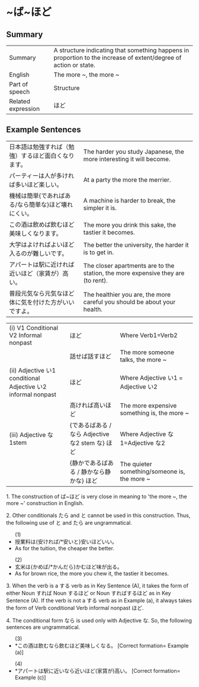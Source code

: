 # ~ば~ほど

## Summary

<table><tr>   <td>Summary</td>   <td>A structure indicating that something happens in proportion to the increase of extent/degree of action or state.</td></tr><tr>   <td>English</td>   <td>The more ~, the more ~</td></tr><tr>   <td>Part of speech</td>   <td>Structure</td></tr><tr>   <td>Related expression</td>   <td>ほど</td></tr></table>

## Example Sentences

<table><tr>   <td>日本語は勉強すれば（勉強）するほど面白くなります。</td>   <td>The harder you study Japanese, the more interesting it will become.</td></tr><tr>   <td>パーティーは人が多ければ多いほど楽しい。</td>   <td>At a party the more the merrier.</td></tr><tr>   <td>機械は簡単{であればある/なら簡単な}ほど壊れにくい。</td>   <td>A machine is harder to break, the simpler it is.</td></tr><tr>   <td>この酒は飲めば飲むほど美味しくなります。</td>   <td>The more you drink this sake, the tastier it becomes.</td></tr><tr>   <td>大学はよければよいほど入るのが難しいです。</td>   <td>The better the university, the harder it is to get in.</td></tr><tr>   <td>アパートは駅に近ければ近いほど（家賃が）高い。</td>   <td>The closer apartments are to the station, the more expensive they are (to rent).</td></tr><tr>   <td>普段元気なら元気なほど体に気を付けた方がいいですよ。</td>   <td>The healthier you are, the more careful you should be about your health.</td></tr></table>

<table class="table"> <tbody><tr class="tr head"> <td class="td"><span class="numbers">(i) </span><span class="bold"><span>V1    Conditional V2 Informal nonpast</span> </span></td> <td class="td"><span class="concept">ほど</span> </td> <td class="td"><span>Where Verb1=Verb2</span></td> </tr> <tr class="tr"> <td class="td"><span>&nbsp;</span></td> <td class="td"><span>話せ<span class="concept">ば</span>話す<span class="concept">ほど</span></span> </td> <td class="td"><span>The more someone talks, the    more ~</span></td> </tr> <tr class="tr head"> <td class="td"><span class="numbers">(ii)</span> <span> <span class="bold">Adjective    い1 conditional Adjective い2    informal nonpast</span></span></td> <td class="td"><span class="concept">ほど</span> </td> <td class="td"><span>Where Adjective い1 = Adjective い2</span></td> </tr> <tr class="tr"> <td class="td"><span>&nbsp;</span></td> <td class="td"><span>高けれ<span class="concept">ば</span>高い<span class="concept">ほど</span></span> </td> <td class="td"><span>The more expensive something    is, the more ~</span></td> </tr> <tr class="tr head"> <td class="td"><span class="numbers">(iii)</span> <span> <span class="bold">Adjective    な1stem</span></span></td> <td class="td"><span>{<span class="concept">であるばある </span>/ <span class="concept">なら</span> Adjective な2 stem <span class="concept">な</span>} <span class="concept">ほど</span></span></td> <td class="td"><span>Where Adjective な1=Adjective な2</span></td> </tr> <tr class="tr"> <td class="td"><span>&nbsp;</span></td> <td class="td"><span>{静か<span class="concept">であるばある </span>/ 静か<span class="concept">なら</span>静か<span class="concept">な</span>} <span class="concept">ほど</span></span></td> <td class="td"><span>The quieter    something/someone is, the more ~</span></td> </tr> </tbody></table>

<p>1. The construction of <span class="cloze">ば</span>~<span class="cloze">ほど</span> is very close in meaning to 'the more ~, the more ~' construction in English.</p>  <p>2. Other conditionals たら and と cannot be used in this construction. Thus, the following use of と and たら are ungrammatical.</p>  <ul>(1) <li>授業料は{安けれ<span class="cloze">ば</span>/*安いと}安い<span class="cloze">ほど</span>いい。</li> <li>As for the tuition, the cheaper the better.</li> </ul>  <ul>(2) <li>玄米は{かめ<span class="cloze">ば</span>/*かんだら}かむ<span class="cloze">ほど</span>味が出る。</li> <li>As for brown rice, the more you chew it, the tastier it becomes.</li> </ul>  <p>3. When the verb is a する verb as in Key Sentence (A), it takes the form of either Noun すれば</span> Noun するほど</span> or Noun すれ<span class="cloze">ば</span>する<span class="cloze">ほど</span> as in Key Sentence (A). If the verb is not a する verb as in Example (a), it always takes the form of Verb conditional Verb informal nonpast <span class="cloze">ほど</span>.</p>  <p>4. The conditional form なら is used only with Adjective な. So, the following sentences are ungrammatical.</p>  <ul>(3) <li>*この酒は飲むなら飲む<span class="cloze">ほど</span>美味しくなる。 [Correct formation= Example (a)]</li> </ul>  <ul>(4) <li>*アパートは駅に近いなら近い<span class="cloze">ほど</span>(家賃が)高い。 [Correct formation= Example (c)]</li> </ul>

